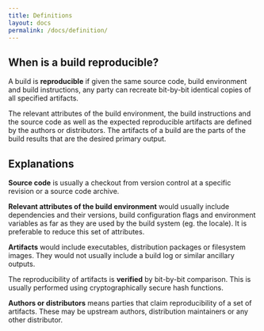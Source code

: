 ```yaml
---
title: Definitions
layout: docs
permalink: /docs/definition/
---
```


## When is a build reproducible?
A build is **reproducible** if given the same source code, build environment and
build instructions, any party can recreate bit-by-bit identical copies of all
specified artifacts.

The relevant attributes of the build environment, the build instructions and
the source code as well as the expected reproducible artifacts are defined by
the authors or distributors. The artifacts of a build are the parts of the
build results that are the desired primary output.

## Explanations
**Source code** is usually a checkout from version control at a specific revision or
a source code archive.

**Relevant attributes of the build environment** would usually include dependencies
and their versions, build configuration flags and environment variables as
far as they are used by the build system (eg. the locale). It is
preferable to reduce this set of attributes.

**Artifacts** would include executables, distribution packages or
filesystem images. They would not usually include a build log or similar
ancillary outputs.

The reproducibility of artifacts is **verified** by bit-by-bit comparison. This is
usually performed using cryptographically secure hash functions.

**Authors or distributors** means parties that claim reproducibility of a set of
artifacts. These may be upstream authors, distribution maintainers or any other
distributor.
